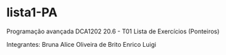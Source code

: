 # lista1-PA

Programação avançada DCA1202 20.6 - T01
Lista de Exercícios (Ponteiros)

Integrantes:
Bruna Alice Oliveira de Brito
Enrico Luigi
